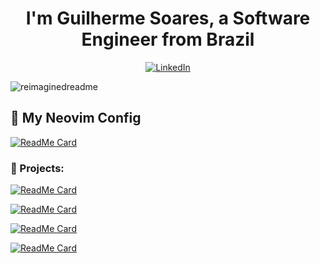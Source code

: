 <h1 align="center">I'm Guilherme Soares, a Software Engineer from Brazil</h1>
<p align="center"><a href="https://www.linkedin.com/in/soaresguidev/" target="_blank"><img src="https://img.shields.io/badge/LinkedIn-%230077B5.svg?&style=flat-square&logo=linkedin&logoColor=white" alt="LinkedIn"></a></p>
<img src="https://myreadme.vercel.app/api/embed/guisoaresdev?panels=userstatistics,toprepositories,toplanguages,commitgraph" alt="reimaginedreadme" />

## 🌛 My Neovim Config
  
[![ReadMe Card](https://github-readme-stats.vercel.app/api/pin/?username=guisoaresdev&repo=LazySoares)](https://github.com/guisoaresdev/LazySoares)

<h3 align="left">🚀 Projects:</h3>

[![ReadMe Card](https://github-readme-stats.vercel.app/api/pin/?username=guisoaresdev&repo=devFinance)](https://github.com/guisoaresdev/devFinance-marathon)

[![ReadMe Card](https://github-readme-stats.vercel.app/api/pin/?username=guisoaresdev&repo=EternalEchoes)](https://github.com/guisoaresdev/EternalEchoes/)

[![ReadMe Card](https://github-readme-stats.vercel.app/api/pin/?username=guisoaresdev&repo=backend-EternalEchoes)](https://github.com/guisoaresdev/backend-EternalEchoes/)

[![ReadMe Card](https://github-readme-stats.vercel.app/api/pin/?username=guisoaresdev&repo=paymentService)](https://github.com/guisoaresdev/paymentService/)

